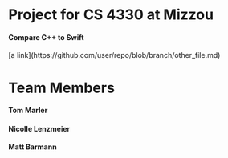<h1> Project for CS 4330 at Mizzou </h1>
<h4>Compare C++ to Swift </h4>
[a link](https://github.com/user/repo/blob/branch/other_file.md)
<h1> Team Members</h1>
<h4> Tom Marler </h4>
<h4> Nicolle Lenzmeier</h4>
<h4> Matt Barmann</h4>
